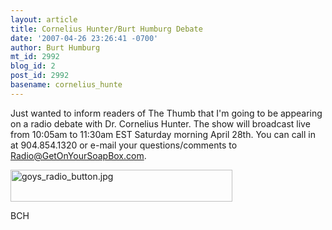 ```yaml
---
layout: article
title: Cornelius Hunter/Burt Humburg Debate
date: '2007-04-26 23:26:41 -0700'
author: Burt Humburg
mt_id: 2992
blog_id: 2
post_id: 2992
basename: cornelius_hunte
---
```

Just wanted to inform readers of The Thumb that I'm going to be appearing on a radio debate with Dr. Cornelius Hunter. The show will broadcast live from 10:05am to 11:30am EST Saturday morning April 28th. You can call in at 904.854.1320 or e-mail your questions/comments to Radio@GetOnYourSoapBox.com.

[<img src="/PT/uploads/2007/goys_radio_button.jpg" alt="goys_radio_button.jpg" width="355" height="51" />](http://205.234.238.45/wbob1320jax.m3u)

BCH
